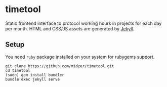 # timetool

Static frontend interface to protocol working hours in projects for each day per month. HTML and CSS/JS assets are generated by [Jekyll](https://jekyllrb.com).

## Setup

You need `ruby` package installed on your system for rubygems support.

```
git clone https://github.com/midzer/timetool.git
cd timetool
(sudo) gem install bundler
bundle exec jekyll serve
```
